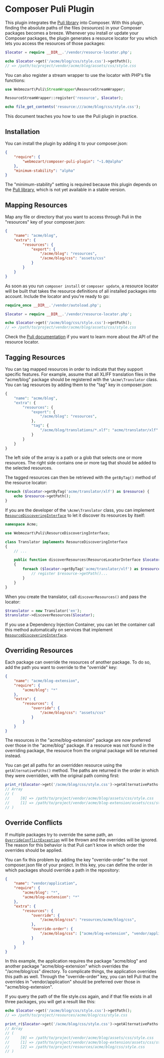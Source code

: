Composer Puli Plugin
====================

This plugin integrates the [Puli library] into Composer. With this plugin,
finding the absolute paths of the files (*resources*) in your Composer packages
becomes a breeze. Whenever you install or update your Composer packages, the
plugin generates a resource locator for you which lets you access the resources
of those packages:

```php
$locator = require __DIR__.'/vendor/resource-locator.php';

echo $locator->get('/acme/blog/css/style.css')->getPath();
// => /path/to/project/vendor/acme/blog/assets/css/style.css
```

You can also register a stream wrapper to use the locator with PHP's file
functions:

```php
use Webmozart\Puli\StreamWrapper\ResourceStreamWrapper;

ResourceStreamWrapper::register('resource', $locator);

echo file_get_contents('resource:///acme/blog/css/style.css');
```

This document teaches you how to use the Puli plugin in practice.

Installation
------------

You can install the plugin by adding it to your composer.json:

```json
{
    "require": {
        "webmozart/composer-puli-plugin": "~1.0@alpha"
    },
    "minimum-stability": "alpha"
}
```

The "minimum-stability" setting is required because this plugin depends on the
[Puli library], which is not yet available in a stable version.

Mapping Resources
-----------------

Map any file or directory that you want to access through Puli in the
"resources" key of your composer.json:

```json
{
    "name": "acme/blog",
    "extra": {
        "resources": {
            "export": {
                "/acme/blog": "resources",
                "/acme/blog/css": "assets/css"
            }
        }
    }
}
```

As soon as you run `composer install` or `composer update`, a resource locator
will be built that takes the resource definitions of all installed packages
into account. Include the locator and you're ready to go:

```php
require_once __DIR__.'/vendor/autoload.php';

$locator = require __DIR__.'/vendor/resource-locator.php';

echo $locator->get('/acme/blog/css/style.css')->getPath();
// => /path/to/project/vendor/acme/blog/assets/css/style.css
```

Check the [Puli documentation] if you want to learn more about the API of the
resource locator.

Tagging Resources
-----------------

You can tag mapped resources in order to indicate that they support specific
features. For example, assume that all XLIFF translation files in the
"acme/blog" package should be registered with the `\Acme\Translator` class.
You can tag resources by adding them to the "tag" key in composer.json:

```php
{
    "name": "acme/blog",
    "extra": {
        "resources": {
            "export": {
                "/acme/blog": "resources",
            },
            "tag": {
                "/acme/blog/translations/*.xlf": "acme/translator/xlf"
            }
        }
    }
}
```

The left side of the array is a path or a glob that selects one or more
resources. The right side contains one or more tag that should be added to the
selected resources.

The tagged resources can then be retrieved with the `getByTag()` method of the
resource locator:

```php
foreach ($locator->getByTag('acme/translator/xlf') as $resource) {
    echo $resource->getPath();
}
```

If you are the developer of the `\Acme\Translator` class, you can implement
[`ResourceDiscoveringInterface`] to let it discover its resources by itself:

```php
namespace Acme;

use Webmozart\Puli\ResourceDiscoveringInterface;

class Translator implements ResourceDiscoveringInterface
{
    // ...

    public function discoverResources(ResourceLocatorInterface $locator)
    {
        foreach ($locator->getByTag('acme/translator/xlf') as $resource) {
            // register $resource->getPath()...
        }
    }
}
```

When you create the translator, call `discoverResources()` and pass the locator:

```php
$translator = new Translator('en');
$translator->discoverResources($locator);
```

If you use a Dependency Injection Container, you can let the container call
this method automatically on services that implement
[`ResourceDiscoveringInterface`].

Overriding Resources
--------------------

Each package can override the resources of another package. To do so, add the
path you want to override to the "override" key:

```json
{
    "name": "acme/blog-extension",
    "require": {
        "acme/blog": "*"
    },
    "extra": {
        "resources": {
            "override": {
                "/acme/blog/css": "assets/css"
            }
        }
    }
}
```

The resources in the "acme/blog-extension" package are now preferred over those
in the "acme/blog" package. If a resource was not found in the overriding
package, the resource from the original package will be returned instead.

You can get all paths for an overridden resource using the
`getAlternativePaths()` method. The paths are returned in the order in which
they were overridden, with the original path coming first:

```php
print_r($locator->get('/acme/blog/css/style.css')->getAlternativePaths());
// Array
// (
//     [0] => /path/to/project/vendor/acme/blog/assets/css/style.css
//     [1] => /path/to/project/vendor/acme/blog-extension/assets/css/style.css
// )
```

Override Conflicts
------------------

If multiple packages try to override the same path, an
[`OverrideConflictException`] will be thrown and the overrides will be ignored.
The reason for this behavior is that Puli can't know in which order the
overrides should be applied.

You can fix this problem by adding the key "override-order" to the root
composer.json file of your project. In this key, you can define the order in
which packages should override a path in the repository:

```json
{
    "name": "vendor/application",
    "require": {
        "acme/blog": "*",
        "acme/blog-extension": "*"
    },
    "extra": {
        "resources": {
            "override": {
                "/acme/blog/css": "resources/acme/blog/css",
            },
            "override-order": {
                "/acme/blog/css": ["acme/blog-extension", "vendor/application"]
            }
        }
    }
}
```

In this example, the application requires the package "acme/blog" and another
package "acme/blog-extension" which overrides the "/acme/blog/css" directory.
To complicate things, the application overrides this path as well. Through
the "override-order" key, you can tell Puli that the overrides in
"vendor/application" should be preferred over those in "acme/blog-extension".

If you query the path of the file style.css again, and if that file exists in
all three packages, you will get a result like this:

```php
echo $locator->get('/acme/blog/css/style.css')->getPath();
// => /path/to/project/resources/acme/blog/css/style.css

print_r($locator->get('/acme/blog/css/style.css')->getAlternativePaths());
// Array
// (
//     [0] => /path/to/project/vendor/acme/blog/assets/css/style.css
//     [1] => /path/to/project/vendor/acme/blog-extension/assets/css/style.css
//     [2] => /path/to/project/resources/acme/blog/css/style.css
// )
```

[Puli library]: https://github.com/webmozart/puli
[Puli documentation]: https://github.com/webmozart/puli/blob/master/README.md
[`OverrideConflictException`]: src/RepositoryLoader/OverrideConflictException.php
[`ResourceDiscoveringInterface`]: https://github.com/webmozart/puli/blob/master/src/ResourceDiscoveringInterface.php
